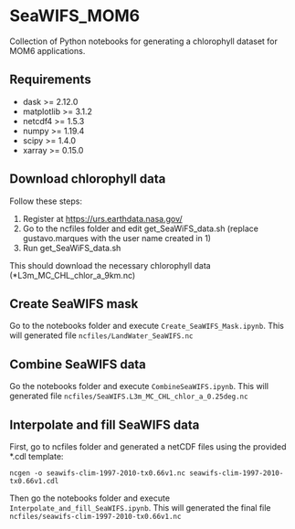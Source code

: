 # SeaWIFS_MOM6

Collection of Python notebooks for generating a chlorophyll dataset for MOM6 applications.

## Requirements
* dask        >= 2.12.0
* matplotlib  >= 3.1.2
* netcdf4     >= 1.5.3
* numpy       >= 1.19.4
* scipy       >= 1.4.0
* xarray      >= 0.15.0

## Download chlorophyll data

Follow these steps:

1) Register at https://urs.earthdata.nasa.gov/
2) Go to the ncfiles folder and edit get_SeaWiFS_data.sh (replace gustavo.marques with the user name created in 1)
3) Run get_SeaWiFS_data.sh

This should download the necessary chlorophyll data (*L3m_MC_CHL_chlor_a_9km.nc)

## Create SeaWIFS mask

Go to the notebooks folder and execute ```Create_SeaWIFS_Mask.ipynb```. This will generated file ```ncfiles/LandWater_SeaWIFS.nc```

## Combine SeaWIFS data

Go the notebooks folder and execute ```CombineSeaWIFS.ipynb```. This will generated file ```ncfiles/SeaWIFS.L3m_MC_CHL_chlor_a_0.25deg.nc```

## Interpolate and fill SeaWIFS data

First, go to ncfiles folder and generated a netCDF files using the provided *.cdl template:
```
ncgen -o seawifs-clim-1997-2010-tx0.66v1.nc seawifs-clim-1997-2010-tx0.66v1.cdl
```

Then go the notebooks folder and execute ```Interpolate_and_fill_SeaWIFS.ipynb```. This will generated the final file ```ncfiles/seawifs-clim-1997-2010-tx0.66v1.nc```
